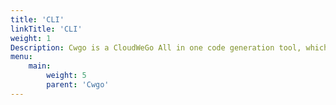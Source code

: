 ```yaml
---
title: 'CLI'
linkTitle: 'CLI'
weight: 1
Description: Cwgo is a CloudWeGo All in one code generation tool, which integrates the advantages of each component to improve the developer experience.
menu:
    main:
        weight: 5
        parent: 'Cwgo'
---
```

